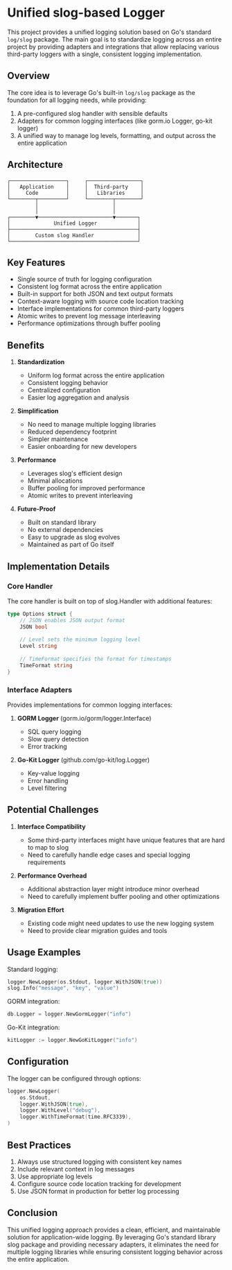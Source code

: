 # Unified slog-based Logger

This project provides a unified logging solution based on Go's standard `log/slog` package. The main goal is to standardize logging across an entire project by providing adapters and integrations that allow replacing various third-party loggers with a single, consistent logging implementation.

## Overview

The core idea is to leverage Go's built-in `log/slog` package as the foundation for all logging needs, while providing:

1. A pre-configured slog handler with sensible defaults
2. Adapters for common logging interfaces (like gorm.io Logger, go-kit logger)
3. A unified way to manage log levels, formatting, and output across the entire application

## Architecture

```
┌──────────────────┐     ┌─────────────────┐
│   Application    │     │  Third-party    │
│     Code         │     │   Libraries     │
└────────┬─────────┘     └────────┬────────┘
         │                        │
         │                        │
┌────────▼────────────────────────▼───────┐
│              Unified Logger             │
├─────────────────────────────────────────┤
│        Custom slog Handler              │
└─────────────────────────────────────────┘
```

## Key Features

- Single source of truth for logging configuration
- Consistent log format across the entire application
- Built-in support for both JSON and text output formats
- Context-aware logging with source code location tracking
- Interface implementations for common third-party loggers
- Atomic writes to prevent log message interleaving
- Performance optimizations through buffer pooling

## Benefits

1. **Standardization**
   - Uniform log format across the entire application
   - Consistent logging behavior
   - Centralized configuration
   - Easier log aggregation and analysis

2. **Simplification**
   - No need to manage multiple logging libraries
   - Reduced dependency footprint
   - Simpler maintenance
   - Easier onboarding for new developers

3. **Performance**
   - Leverages slog's efficient design
   - Minimal allocations
   - Buffer pooling for improved performance
   - Atomic writes to prevent interleaving

4. **Future-Proof**
   - Built on standard library
   - No external dependencies
   - Easy to upgrade as slog evolves
   - Maintained as part of Go itself

## Implementation Details

### Core Handler

The core handler is built on top of slog.Handler with additional features:

```go
type Options struct {
    // JSON enables JSON output format
    JSON bool
    
    // Level sets the minimum logging level
    Level string
    
    // TimeFormat specifies the format for timestamps
    TimeFormat string
}
```

### Interface Adapters

Provides implementations for common logging interfaces:

1. **GORM Logger** (gorm.io/gorm/logger.Interface)
   - SQL query logging
   - Slow query detection
   - Error tracking

2. **Go-Kit Logger** (github.com/go-kit/log.Logger)
   - Key-value logging
   - Error handling
   - Level filtering

## Potential Challenges

1. **Interface Compatibility**
   - Some third-party interfaces might have unique features that are hard to map to slog
   - Need to carefully handle edge cases and special logging requirements

2. **Performance Overhead**
   - Additional abstraction layer might introduce minor overhead
   - Need to carefully implement buffer pooling and other optimizations

3. **Migration Effort**
   - Existing code might need updates to use the new logging system
   - Need to provide clear migration guides and tools

## Usage Examples

Standard logging:
```go
logger.NewLogger(os.Stdout, logger.WithJSON(true))
slog.Info("message", "key", "value")
```

GORM integration:
```go
db.Logger = logger.NewGormLogger("info")
```

Go-Kit integration:
```go
kitLogger := logger.NewGoKitLogger("info")
```

## Configuration

The logger can be configured through options:

```go
logger.NewLogger(
    os.Stdout,
    logger.WithJSON(true),
    logger.WithLevel("debug"),
    logger.WithTimeFormat(time.RFC3339),
)
```

## Best Practices

1. Always use structured logging with consistent key names
2. Include relevant context in log messages
3. Use appropriate log levels
4. Configure source code location tracking for development
5. Use JSON format in production for better log processing

## Conclusion

This unified logging approach provides a clean, efficient, and maintainable solution for application-wide logging. By leveraging Go's standard library slog package and providing necessary adapters, it eliminates the need for multiple logging libraries while ensuring consistent logging behavior across the entire application.